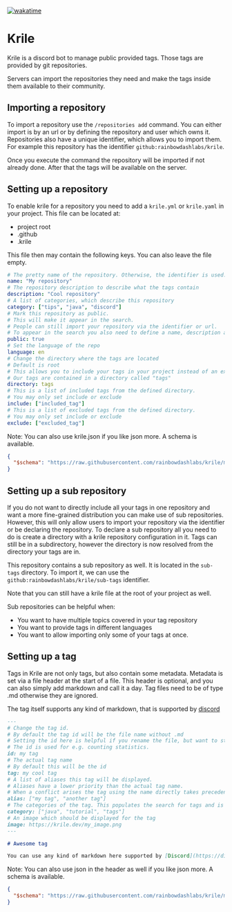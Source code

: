 [![wakatime](https://wakatime.com/badge/user/59659c8f-065c-4750-9d78-132c2e51f4bf/project/84590aa1-1fc9-4672-bfbf-7fc9e2174572.svg)](https://wakatime.com/badge/user/59659c8f-065c-4750-9d78-132c2e51f4bf/project/84590aa1-1fc9-4672-bfbf-7fc9e2174572)

# Krile

Krile is a discord bot to manage public provided tags.
Those tags are provided by git repositories.

Servers can import the repositories they need and make the tags inside them available to their community.

## Importing a repository

To import a repository use the `/repositories add` command. 
You can either import is by an url or by defining the repository and user which owns it.
Repositories also have a unique identifier, which allows you to import them.
For example this repository has the identifier `github:rainbowdashlabs/krile`.

Once you execute the command the repository will be imported if not already done.
After that the tags will be available on the server.

## Setting up a repository

To enable krile for a repository you need to add a `krile.yml` or `krile.yaml` in your project.
This file can be located at:
- project root
- .github
- .krile

This file then may contain the following keys. 
You can also leave the file empty.

```yaml
# The pretty name of the repository. Otherwise, the identifier is used.
name: "My repository"
# The repository description to describe what the tags contain
description: "Cool repository"
# A list of categories, which describe this repository
category: ["tips", "java", "discord"]
# Mark this repository as public.
# This will make it appear in the search.
# People can still import your repository via the identifier or url.
# To appear in the search you also need to define a name, description and set a language
public: true
# Set the language of the repo
language: en
# Change the directory where the tags are located
# Default is root
# This allows you to include your tags in your project instead of an extra repository.
# Our tags are contained in a directory called "tags"
directory: tags
# This is a list of included tags from the defined directory.
# You may only set include or exclude
include: ["included_tag"]
# This is a list of excluded tags from the defined directory.
# You may only set include or exclude
exclude: ["excluded_tag"]
```

Note: You can also use krile.json if you like json more. A schema is available.
```json
{
  "$schema": "https://raw.githubusercontent.com/rainbowdashlabs/krile/main/.github/repository_schema.json"
}
```

## Setting up a sub repository

If you do not want to directly include all your tags in one repository and want a more fine-grained distribution you can make use of sub repositories.
However, this will only allow users to import your repository via the identifier or be declaring the repository.
To declare a sub repository all you need to do is create a directory with a krile repository configuration in it.
Tags can still be in a subdirectory, however the directory is now resolved from the directory your tags are in.

This repository contains a sub repository as well. 
It is located in the `sub-tags` directory.
To import it, we can use the `github:rainbowdashlabs/krile/sub-tags` identifier.

Note that you can still have a krile file at the root of your project as well.

Sub repositories can be helpful when:
- You want to have multiple topics covered in your tag repository
- You want to provide tags in different languages
- You want to allow importing only some of your tags at once.

## Setting up a tag

Tags in Krile are not only tags, but also contain some metadata.
Metadata is set via a file header at the start of a file.
This header is optional, and you can also simply add markdown and call it a day.
Tag files need to be of type .md otherwise they are ignored.

The tag itself supports any kind of markdown, that is supported by [discord](https://support.discord.com/hc/en-us/articles/210298617-Markdown-Text-101-Chat-Formatting-Bold-Italic-Underline-)

```md
---
# Change the tag id.
# By default the tag id will be the file name without .md
# Setting the id here is helpful if you rename the file, but want to stick with the id.
# The id is used for e.g. counting statistics.
id: my tag
# The actual tag name
# By default this will be the id
tag: my cool tag
# A list of aliases this tag will be displayed.
# Aliases have a lower priority than the actual tag name.
# When a conflict arises the tag using the name directly takes precedence.
alias: ["my tag", "another tag"]
# The categories of the tag. This populates the search for tags and is also used in the discovery feature.
category: ["java", "tutorial", "tags"]
# An image which should be displayed for the tag
image: https://krile.dev/my_image.png
---

# Awesome tag

You can use any kind of markdown here supported by [Discord](https://discord.com)
```

Note: You can also use json in the header as well if you like json more. A schema is available.

```json
{
  "$schema": "https://raw.githubusercontent.com/rainbowdashlabs/krile/main/.github/tag_schema.json"
}
```

